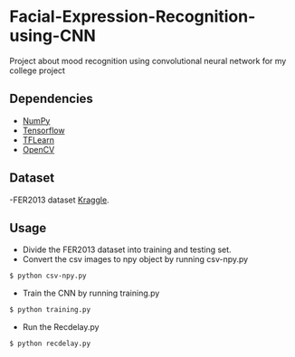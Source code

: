 # Facial-Expression-Recognition-using-CNN

Project about mood recognition using convolutional neural network for my college project

## Dependencies

- [NumPy](http://docs.scipy.org/doc/numpy-1.10.1/user/install.html)
- [Tensorflow](https://www.tensorflow.org/versions/r0.8/get_started/os_setup.html)
- [TFLearn](https://github.com/tflearn/tflearn#installation)
- [OpenCV](https://opencv-python-tutroals.readthedocs.io/en/latest/)

## Dataset

-FER2013 dataset [Kraggle](https://www.kaggle.com/c/challenges-in-representation-learning-facial-expression-recognition-challenge/data).

## Usage
* Divide the FER2013 dataset into training and testing set.
* Convert the csv images to npy object by running csv-npy.py
```bash
$ python csv-npy.py
```
* Train the CNN by running training.py 
```bash
$ python training.py
```
* Run the Recdelay.py
```bash
$ python recdelay.py
```

